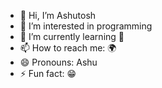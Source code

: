 - 👋 Hi, I’m Ashutosh 
- 👀 I’m interested in programming 
- 🌱 I’m currently learning 🤖
- 📫 How to reach me: 🌍
- 😄 Pronouns: Ashu
- ⚡ Fun fact: 😁

<!---
AshuGupta0/AshuGupta0 is a ✨ special ✨ repository because its `README.md` (this file) appears on your GitHub profile.
You can click the Preview link to take a look at your changes.
--->
